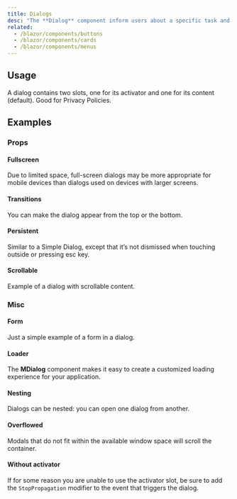 ```yaml
---
title: Dialogs
desc: "The **Dialog** component inform users about a specific task and may contain critical information, require decisions, or involve multiple tasks. Use dialogs sparingly because they are interruptive."
related:
  - /blazor/components/buttons
  - /blazor/components/cards
  - /blazor/components/menus
---
```


## Usage

A dialog contains two slots, one for its activator and one for its content (default). Good for Privacy Policies.

<dialogs-usage></dialogs-usage>

## Examples

### Props

#### Fullscreen

Due to limited space, full-screen dialogs may be more appropriate for mobile devices than dialogs used on devices with larger screens.

<masa-example file="Examples.components.dialogs.Fullscreen"></masa-example>

#### Transitions

You can make the dialog appear from the top or the bottom.

<masa-example file="Examples.components.dialogs.Transitions"></masa-example>

#### Persistent

Similar to a Simple Dialog, except that it’s not dismissed when touching outside or pressing esc key.

<masa-example file="Examples.components.dialogs.Persistent"></masa-example>

#### Scrollable

Example of a dialog with scrollable content.

<masa-example file="Examples.components.dialogs.Scrollable"></masa-example>

### Misc

#### Form

Just a simple example of a form in a dialog.

<masa-example file="Examples.components.dialogs.Form"></masa-example>

#### Loader

The **MDialog** component makes it easy to create a customized loading experience for your application.

<masa-example file="Examples.components.dialogs.Loader"></masa-example>

#### Nesting

Dialogs can be nested: you can open one dialog from another.

<masa-example file="Examples.components.dialogs.Nesting"></masa-example>

#### Overflowed

Modals that do not fit within the available window space will scroll the container.

<masa-example file="Examples.components.dialogs.Overflowed"></masa-example>

#### Without activator

If for some reason you are unable to use the activator slot, be sure to add the `StopPropagation` modifier to the event that triggers the dialog.

<masa-example file="Examples.components.dialogs.WithoutActivator"></masa-example>

